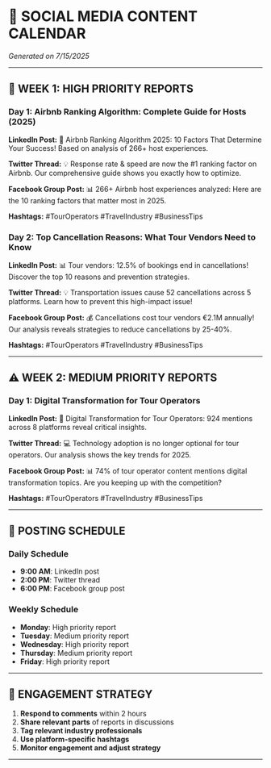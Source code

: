 # 📱 SOCIAL MEDIA CONTENT CALENDAR

*Generated on 7/15/2025*

---

## 🚨 WEEK 1: HIGH PRIORITY REPORTS


### Day 1: Airbnb Ranking Algorithm: Complete Guide for Hosts (2025)

**LinkedIn Post:**
🚀 Airbnb Ranking Algorithm 2025: 10 Factors That Determine Your Success! Based on analysis of 266+ host experiences.

**Twitter Thread:**
💡 Response rate & speed are now the #1 ranking factor on Airbnb. Our comprehensive guide shows you exactly how to optimize.

**Facebook Group Post:**
📊 266+ Airbnb host experiences analyzed: Here are the 10 ranking factors that matter most in 2025.

**Hashtags:** #TourOperators #TravelIndustry #BusinessTips


### Day 2: Top Cancellation Reasons: What Tour Vendors Need to Know

**LinkedIn Post:**
📊 Tour vendors: 12.5% of bookings end in cancellations! Discover the top 10 reasons and prevention strategies.

**Twitter Thread:**
💡 Transportation issues cause 52 cancellations across 5 platforms. Learn how to prevent this high-impact issue!

**Facebook Group Post:**
💰 Cancellations cost tour vendors €2.1M annually! Our analysis reveals strategies to reduce cancellations by 25-40%.

**Hashtags:** #TourOperators #TravelIndustry #BusinessTips


---

## ⚠️ WEEK 2: MEDIUM PRIORITY REPORTS


### Day 1: Digital Transformation for Tour Operators

**LinkedIn Post:**
🚀 Digital Transformation for Tour Operators: 924 mentions across 8 platforms reveal critical insights.

**Twitter Thread:**
💻 Technology adoption is no longer optional for tour operators. Our analysis shows the key trends for 2025.

**Facebook Group Post:**
📊 74% of tour operator content mentions digital transformation topics. Are you keeping up with the competition?

**Hashtags:** #TourOperators #TravelIndustry #BusinessTips


---

## 📅 POSTING SCHEDULE

### Daily Schedule
- **9:00 AM**: LinkedIn post
- **2:00 PM**: Twitter thread
- **6:00 PM**: Facebook group post

### Weekly Schedule
- **Monday**: High priority report
- **Tuesday**: Medium priority report
- **Wednesday**: High priority report
- **Thursday**: Medium priority report
- **Friday**: High priority report

---

## 🎯 ENGAGEMENT STRATEGY

1. **Respond to comments** within 2 hours
2. **Share relevant parts** of reports in discussions
3. **Tag relevant industry professionals**
4. **Use platform-specific hashtags**
5. **Monitor engagement and adjust strategy**

---

